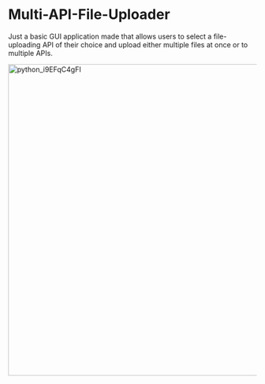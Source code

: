 # Multi-API-File-Uploader

Just a basic GUI application made that allows users to select a file-uploading API of their choice and upload either multiple files at once or to multiple APIs.

<img width="802" height="632" alt="python_i9EFqC4gFI" src="https://github.com/user-attachments/assets/444b9f9f-083d-41f3-a717-ef25a26e7808" />
